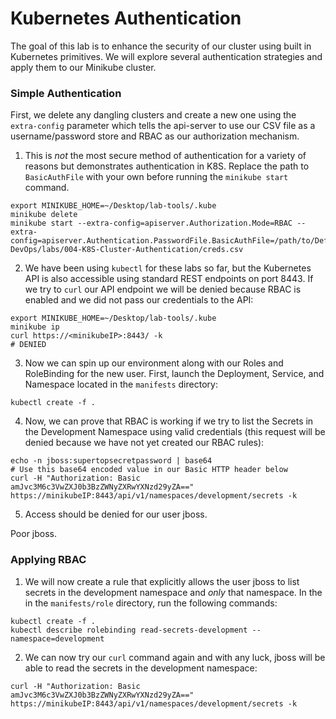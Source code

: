 # Kubernetes Authentication

The goal of this lab is to enhance the security of our cluster using built in Kubernetes primitives. We will explore several authentication strategies and apply them to our Minikube cluster.

### Simple Authentication
First, we delete any dangling clusters and create a new one using the `extra-config` parameter which tells the api-server to use our CSV file as a username/password store and RBAC as our authorization mechanism. 

1. This is *not* the most secure method of authentication for a variety of reasons but demonstrates authentication in K8S. Replace the path to `BasicAuthFile` with your own before running the `minikube start` command. 
```
export MINIKUBE_HOME=~/Desktop/lab-tools/.kube
minikube delete
minikube start --extra-config=apiserver.Authorization.Mode=RBAC --extra-config=apiserver.Authentication.PasswordFile.BasicAuthFile=/path/to/Defending-DevOps/labs/004-K8S-Cluster-Authentication/creds.csv
```

2. We have been using `kubectl` for these labs so far, but the Kubernetes API is also accessible using standard REST endpoints on port 8443. If we try to `curl` our API endpoint we will be denied because RBAC is enabled and we did not pass our credentials to the API:
```
export MINIKUBE_HOME=~/Desktop/lab-tools/.kube
minikube ip
curl https://<minikubeIP>:8443/ -k
# DENIED
```

3. Now we can spin up our environment along with our Roles and RoleBinding for the new user. First, launch the Deployment, Service, and Namespace located in the `manifests` directory:
```
kubectl create -f .
```

4. Now, we can prove that RBAC is working if we try to list the Secrets in the Development Namespace using valid credentials (this request will be denied because we have not yet created our RBAC rules):
```
echo -n jboss:supertopsecretpassword | base64
# Use this base64 encoded value in our Basic HTTP header below
curl -H "Authorization: Basic amJvc3M6c3VwZXJ0b3BzZWNyZXRwYXNzd29yZA==" https://minikubeIP:8443/api/v1/namespaces/development/secrets -k
```

5. Access should be denied for our user jboss. 

Poor jboss.

### Applying RBAC
1. We will now create a rule that explicitly allows the user jboss to list secrets in the development namespace and *only* that namespace. In the in the `manifests/role` directory, run the following commands:
```
kubectl create -f .
kubectl describe rolebinding read-secrets-development --namespace=development
```

2. We can now try our `curl` command again and with any luck, jboss will be able to read the secrets in the development namespace:
```
curl -H "Authorization: Basic amJvc3M6c3VwZXJ0b3BzZWNyZXRwYXNzd29yZA==" https://minikubeIP:8443/api/v1/namespaces/development/secrets -k
```
